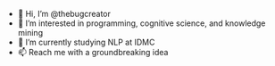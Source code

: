 - 👋 Hi, I’m @thebugcreator
- 👀 I’m interested in programming, cognitive science, and knowledge mining
- 🌱 I’m currently studying NLP at IDMC
- 📫 Reach me with a groundbreaking idea

<!---
thebugcreator/thebugcreator is a ✨ special ✨ repository because its `README.md` (this file) appears on your GitHub profile.
You can click the Preview link to take a look at your changes.
--->
